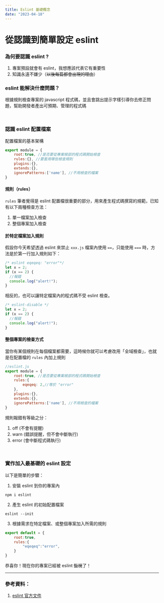 ```yaml
---
title: Eslint 基礎概念
date: "2023-04-18"
---
```


# 從認識到簡單設定 eslint

### 為何要認識 eslint ?

1. 專案預設就會有 eslint，我想應該代表它有重要性
2. 知識永遠不嫌少（~~以後每篇都會出現的理由~~）

### eslint 能解決什麼問題？

根據規則檢查專案的 javascript 程式碼，並且會跳出提示字樣引導你去修正問題，幫助開發者產出可預期、管理的程式碼

<br>

### 認識 eslint 配置檔案

配置檔案的基本架構

```js
export module = {
	root:true, //是否要從專案根部的程式碼開始檢查
	rules:{}, //要套用哪些檢查規則
	plugins:{},
	extends:{},
	ignorePatterns:['name'], //不用檢查的檔案
}
```

#### 規則（rules）

`rules` 筆者覺得是 eslint 配置檔很重要的部分，用來產生程式碼撰寫的規範，已知有以下兩種檢查方法：

1. 單一檔案加入檢查
2. 整個專案加入檢查

#### 於特定檔案加入規則

假設你今天希望透過 eslint 來禁止 `xxx.js` 檔案內使用 `==`，只能使用 `===` 時，方法是於第一行加入規則如下：

```js
/* eslint eqeqeq: "error"*/
let x = 2;
if (x == 2) {
  //報錯
  console.log("alert!");
}
```

相反的，也可以讓特定檔案內的程式碼不受 eslint 檢查。

```js
/* eslint-disable */
let x = 2;
if (x == 2) {
  //報錯
  console.log("alert!");
}
```

#### 整個專案的檢查方式

當你有某個規則在每個檔案都需要，這時候你就可以考慮改用「全域檢查」，也就是在配置檔的 `rules` 內加上規則

```js
//eslint.js
export module = {
	root:true, //是否要從專案根部的程式碼開始檢查
	rules:{
		eqeqeq: 2,//等於 "error"
	},
	plugins:{},
	extends:{},
	ignorePatterns:['name'], //不用檢查的檔案
}
```

規則報錯有等級之分：

1. off (不會有提醒)
2. warn (錯誤提醒，但不會中斷執行)
3. error (會中斷程式碼執行)

<br>

### 實作加入最基礎的 eslint 設定

以下是簡單的步驟：

1. 安裝 eslint 到你的專案內

```
npm i eslint
```

2. 產生 eslint 的初始配置檔案

```
eslint --init
```

3. 根據需求在特定檔案、或整個專案加入所需的規則

```js
export default = {
	root:true,
	rules:{
		"eqeqeq":"error",
	}
}
```

恭喜你！現在你的專案已經被 eslint ~~監視~~了！<br>

---

### 參考資料：

1. [eslint 官方文件](https://eslint.org/docs/latest/use/getting-started)

